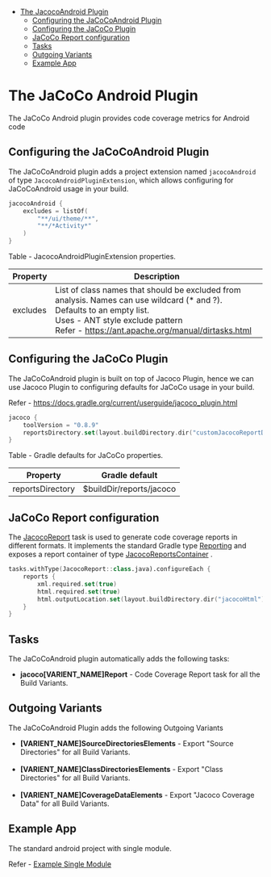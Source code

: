 <!-- TOC -->

* [The JacocoAndroid Plugin](#the-jacocoandroid-plugin)
    * [Configuring the JaCoCoAndroid Plugin](#configuring-the-jacocoandroid-plugin)
    * [Configuring the JaCoCo Plugin](#configuring-the-jacoco-plugin)
    * [JaCoCo Report configuration](#jacoco-report-configuration)
    * [Tasks](#tasks)
    * [Outgoing Variants](#outgoing-variants)
    * [Example App](#example-app)

<!-- TOC -->

# The JaCoCo Android Plugin

The JaCoCo Android plugin provides code coverage metrics for Android code

## Configuring the JaCoCoAndroid Plugin

The JaCoCoAndroid plugin adds a project extension named `jacocoAndroid` of type `JacocoAndroidPluginExtension`, which
allows configuring for JaCoCoAndroid usage in your build.

```kotlin
jacocoAndroid {
    excludes = listOf(
        "**/ui/theme/**",
        "**/*Activity*"
    )
}
```

Table - JacocoAndroidPluginExtension properties.

| Property | Description                                                                                                                                                                                                              |
|----------|--------------------------------------------------------------------------------------------------------------------------------------------------------------------------------------------------------------------------|
| excludes | List of class names that should be excluded from analysis. Names can use wildcard (* and ?).<br/>Defaults to an empty list.<br/>Uses - ANT style exclude pattern<br/>Refer - https://ant.apache.org/manual/dirtasks.html |

## Configuring the JaCoCo Plugin

The JaCoCoAndroid plugin is built on top of Jacoco Plugin, hence we can use Jacoco Plugin to configuring defaults for
JaCoCo usage in your build.

Refer - https://docs.gradle.org/current/userguide/jacoco_plugin.html

```kotlin
jacoco {
    toolVersion = "0.8.9"
    reportsDirectory.set(layout.buildDirectory.dir("customJacocoReportDir"))
}
```

Table - Gradle defaults for JaCoCo properties.

| Property         | Gradle default           |
|------------------|--------------------------|
| reportsDirectory | $buildDir/reports/jacoco |

## JaCoCo Report configuration

The [JacocoReport](https://docs.gradle.org/current/dsl/org.gradle.testing.jacoco.tasks.JacocoReport.html) task is
used to generate code coverage reports in different formats. It implements the standard Gradle
type [Reporting](https://docs.gradle.org/current/dsl/org.gradle.api.reporting.Reporting.html) and exposes a report
container of
type [JacocoReportsContainer](https://docs.gradle.org/current/javadoc/org/gradle/testing/jacoco/tasks/JacocoReportsContainer.html)
.

```kotlin
tasks.withType(JacocoReport::class.java).configureEach {
    reports {
        xml.required.set(true)
        html.required.set(true)
        html.outputLocation.set(layout.buildDirectory.dir("jacocoHtml"))
    }
}
```

## Tasks

The JaCoCoAndroid plugin automatically adds the following tasks:

- **jacoco[VARIENT_NAME]Report** - Code Coverage Report task for all the Build Variants.

## Outgoing Variants

The JaCoCoAndroid Plugin adds the following Outgoing Variants

- **[VARIENT_NAME]SourceDirectoriesElements** - Export "Source Directories" for all Build Variants.
  <br/><br/>
- **[VARIENT_NAME]ClassDirectoriesElements** - Export "Class Directories" for all Build Variants.
  <br/><br/>
- **[VARIENT_NAME]CoverageDataElements** - Export "Jacoco Coverage Data" for all Build Variants.

## Example App

The standard android project with single module.

Refer - [Example Single Module](../example/single-module/)




